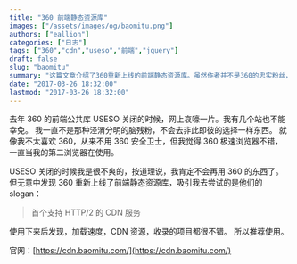 ```yaml
---
title: "360 前端静态资源库"
images: ["/assets/images/og/baomitu.png"]
authors: ["eallion"]
categories: ["日志"]
tags: ["360","cdn","useso","前端","jquery"]
draft: false
slug: "baomitu"
summary: "这篇文章介绍了360重新上线的前端静态资源库。虽然作者并不是360的忠实粉丝，但他发现360的前端静态资源库有着很好的加载速度、CDN资源和收录项目，并推荐读者使用。"
date: "2017-03-26 18:32:00"
lastmod: "2017-03-26 18:32:00"
---
```


去年 360 的前端公共库 USESO 关闭的时候，网上哀嚎一片。我有几个站也不能幸免。
我一直不是那种泾渭分明的脑残粉，不会去非此即彼的选择一样东西。
就像我不太喜欢 360，从来不用 360 安全卫士，但我觉得 360 极速浏览器不错，一直当我的第二浏览器在使用。

USESO 关闭的时候我是很不爽的，按道理说，我肯定不会再用 360 的东西了。
但无意中发现 360 重新上线了前端静态资源库，吸引我去尝试的是他们的 slogan：

> 首个支持 HTTP/2 的 CDN 服务

使用下来后发现，加载速度，CDN 资源，收录的项目都很不错。
所以推荐使用。

官网：[https://cdn.baomitu.com/](https://cdn.baomitu.com/)
